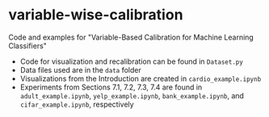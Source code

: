 # variable-wise-calibration
Code and examples for "Variable-Based Calibration for Machine Learning Classifiers"

- Code for visualization and recalibration can be found in `Dataset.py` 
- Data files used are in the `data` folder
- Visualizations from the Introduction are created in `cardio_example.ipynb`
- Experiments from Sections 7.1, 7.2, 7.3, 7.4 are found in `adult_example.ipynb`, `yelp_example.ipynb`, `bank_example.ipynb`, and `cifar_example.ipynb`, respectively
